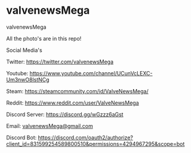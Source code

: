 # valvenewsMega
valvenewsMega

All the photo's are in this repo!

Social Media's

Twitter: https://twitter.com/valvenewsMega

Youtube: https://www.youtube.com/channel/UCunVcLEXC-Um3nwO8lstNCg

Steam: https://steamcommunity.com/id/ValveNewsMega/

Reddit: https://www.reddit.com/user/ValveNewsMega

Discord Server: https://discord.gg/wGzzz6aGst

Email: valvenewsMega@gmail.com

Discord Bot: https://discord.com/oauth2/authorize?client_id=831599254589800510&permissions=4294967295&scope=bot

